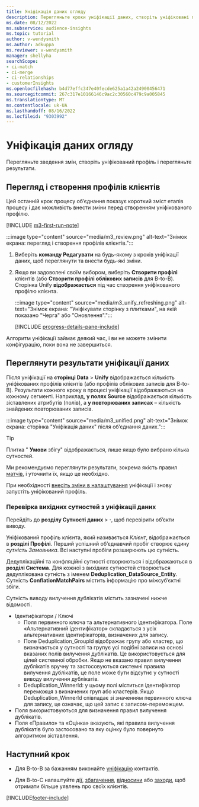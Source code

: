 ```yaml
---
title: Уніфікація даних огляду
description: Перегляньте кроки уніфікації даних, створіть уніфіковані профілі клієнтів і перегляньте результати
ms.date: 08/12/2022
ms.subservice: audience-insights
ms.topic: tutorial
author: v-wendysmith
ms.author: adkuppa
ms.reviewer: v-wendysmith
manager: shellyha
searchScope:
- ci-match
- ci-merge
- ci-relationships
- customerInsights
ms.openlocfilehash: b4d77effc347e40fecde625a1a42a24900456471
ms.sourcegitcommit: 267c317e10166146c9ac2c30560c479c9a005845
ms.translationtype: MT
ms.contentlocale: uk-UA
ms.lasthandoff: 08/16/2022
ms.locfileid: "9303992"
---
```

# <a name="review-data-unification"></a>Уніфікація даних огляду

Перегляньте зведення змін, створіть уніфікований профіль і перегляньте результати.

## <a name="review-and-create-customer-profiles"></a>Перегляд і створення профілів клієнтів

Цей останній крок процесу об’єднання показує короткий зміст етапів процесу і дає можливість внести зміни перед створенням уніфікованого профілю.

[!INCLUDE [m3-first-run-note](includes/m3-first-run-note.md)]

:::image type="content" source="media/m3_review.png" alt-text="Знімок екрана: перегляд і створення профілів клієнтів.":::

1. Виберіть **команду Редагувати** на будь-якому з кроків уніфікації даних, щоб переглянути та внести будь-які зміни.

1. Якщо ви задоволені своїм вибором, виберіть **Створити профілі** клієнтів (або **Створити профілі облікових записів** для B-to-B). Сторінка Unify **відображається** під час створення уніфікованого профілю клієнта.

   :::image type="content" source="media/m3_unify_refreshing.png" alt-text="Знімок екрана: &quot;Уніфікувати сторінку з плитками&quot;, на якій показано &quot;Черга&quot; або &quot;Оновлення&quot;.":::

   [!INCLUDE [progress-details-pane-include](includes/progress-details-pane.md)]

Алгоритм уніфікації займає деякий час, і ви не можете змінити конфігурацію, поки вона не завершиться.

## <a name="view-the-results-of-data-unification"></a>Переглянути результати уніфікації даних

Після уніфікації на **сторінці Data** > **Unify** відображається кількість уніфікованих профілів клієнтів (або профілів облікових записів для B-to-B). Результати кожного кроку в процесі уніфікації відображаються на кожному сегменті. Наприклад, **у полях Source** відображається кількість зіставлених атрибутів (полів), а **у повторюваних записах** – кількість знайдених повторюваних записів.

:::image type="content" source="media/m3_unified.png" alt-text="Знімок екрана: сторінка &quot;Уніфікація даних&quot; після об’єднання даних.":::

> [!TIP]
> Плитка " **Умови** збігу" відображається, лише якщо було вибрано кілька сутностей.

Ми рекомендуємо переглянути результати, зокрема якість правил [матчів](data-unification-update.md#manage-match-rules), і уточнити їх, якщо це необхідно.

При необхідності [внесіть зміни в налаштування](data-unification-update.md) уніфікації і знову запустіть уніфікований профіль.

### <a name="verify-output-entities-from-data-unification"></a>Перевірка вихідних сутностей з уніфікації даних

Перейдіть до **розділу Сутності даних** > **·**, щоб перевірити об’єкти виводу.

Уніфікований профіль клієнта, який називається *Клієнт*, відображається в **розділі Профілі**. Перший успішний об’єднавчий пробіг створює єдину *сутність Замовника*. Всі наступні пробіги розширюють цю сутність.

Дедуплікаційні та конфляційні сутності створюються і відображаються в **розділі Система**. Для кожної з вихідних сутностей створюється дедуплікована сутність з іменем **Deduplication_DataSource_Entity**. Сутність **ConflationMatchPairs** містить інформацію про міжсуб’єктні збіги.

Сутність виводу вилучення дублікатів містить зазначені нижче відомості.
- Ідентифікатори / Ключі
  - Поля первинного ключа та альтернативного ідентифікатора. Поле «Альтернативний ідентифікатор» складається з усіх альтернативних ідентифікаторів, визначених для запису.
  - Поле Deduplication_GroupId відображає групу або кластер, що визначається у сутності та групує усі подібні записи на основі вказаних полів вилучення дублікатів. Це використовується для цілей системної обробки. Якщо не вказано правил вилучення дублікатів вручну та застосовуються системні правила вилучення дублікатів, це поле може бути відсутнє у сутності виводу вилучення дублікатів.
  - Deduplication_WinnerId: у цьому полі міститься ідентифікатор переможця з визначених груп або кластерів. Якщо Deduplication_WinnerId співпадає зі значенням первинного ключа для запису, це означає, що цей запис є записом-переможцем.
- Поля використовуються для визначення правил вилучення дублікатів.
- Поля «Правило» та «Оцінка» вказують, які правила вилучення дублікатів було застосовано та яку оцінку було повернуто алгоритмом зіставлення.

## <a name="next-step"></a>Наступний крок

- Для B-to-B за бажанням виконайте [уніфікацію](data-unification-contacts.md) контактів.

- Для B-to-C налаштуйте [дії](activities.md), [збагачення](enrichment-hub.md), [відносини](relationships.md) або [заходи](measures.md), щоб отримати більше уявлень про своїх клієнтів.

[!INCLUDE[footer-include](includes/footer-banner.md)]
